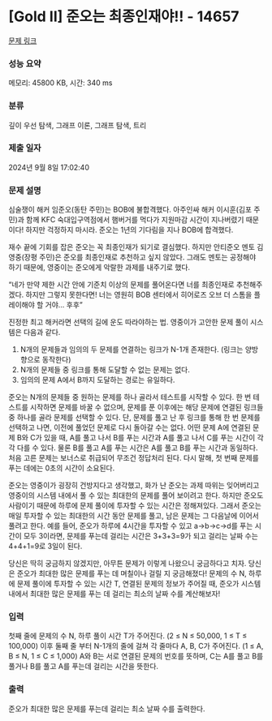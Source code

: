 # [Gold II] 준오는 최종인재야!! - 14657 

[문제 링크](https://www.acmicpc.net/problem/14657) 

### 성능 요약

메모리: 45800 KB, 시간: 340 ms

### 분류

깊이 우선 탐색, 그래프 이론, 그래프 탐색, 트리

### 제출 일자

2024년 9월 8일 17:02:40

### 문제 설명

<p>심술쟁이 해커 임준오(동탄 주민)는 BOB에 불합격했다. 아주인싸 해커 이시훈(김포 주민)과 함께 KFC 숙대입구역점에서 햄버거를 먹다가 지원마감 시간이 지나버렸기 때문이다! 하지만 걱정하지 마시라. 준오는 1년의 기다림을 지나 BOB에 합격했다.</p>

<p>재수 끝에 기회를 잡은 준오는 꼭 최종인재가 되기로 결심했다. 하지만 안티준오 멘토 김영중(장평 주민)은 준오를 최종인재로 추천하고 싶지 않았다. 그래도 멘토는 공정해야 하기 때문에, 영중이는 준오에게 악랄한 과제를 내주기로 했다.</p>

<p>“네가 만약 제한 시간 안에 기준치 이상의 문제를 풀어온다면 너를 최종인재로 추천해주겠다. 하지만 그렇지 못한다면! 너는 영원히 BOB 센터에서 히어로즈 오브 더 스톰을 플레이해야 할 거야... 후후”</p>

<p>진정한 최고 해커라면 선택의 길에 운도 따라야하는 법. 영중이가 고안한 문제 풀이 시스템은 다음과 같다.</p>

<ol>
	<li>N개의 문제들과 임의의 두 문제를 연결하는 링크가 N-1개 존재한다. (링크는 양방향으로 동작한다)</li>
	<li>N개의 문제들 중 링크를 통해 도달할 수 없는 문제는 없다.</li>
	<li>임의의 문제 A에서 B까지 도달하는 경로는 유일하다.</li>
</ol>

<p>준오는 N개의 문제들 중 원하는 문제를 하나 골라서 테스트를 시작할 수 있다. 한 번 테스트를 시작하면 문제를 바꿀 수 없으며, 문제를 푼 이후에는 해당 문제에 연결된 링크들 중 하나를 골라 문제를 선택할 수 있다. 단, 문제를 풀고 난 후 링크를 통해 한 번 문제를 선택하고 나면, 이전에 풀었던 문제로 다시 돌아갈 수는 없다. 어떤 문제 A에 연결된 문제 B와 C가 있을 때, A를 풀고 나서 B를 푸는 시간과 A를 풀고 나서 C를 푸는 시간이 각각 다를 수 있다. 물론 B를 풀고 A를 푸는 시간은 A를 풀고 B를 푸는 시간과 동일하다. 처음 고른 문제는 보너스로 취급되어 무조건 정답처리 된다. 다시 말해, 첫 번째 문제를 푸는 데에는 0초의 시간이 소요된다.</p>

<p>준오는 영중이가 굉장히 건방지다고 생각했고, 화가 난 준오는 과제 따위는 잊어버리고 영중이의 시스템 내에서 풀 수 있는 최대한의 문제를 풀어 보이려고 한다. 하지만 준오도 사람이기 때문에 하루에 문제 풀이에 투자할 수 있는 시간은 정해져있다. 그래서 준오는 매일 투자할 수 있는 최대한의 시간 동안 문제를 풀고, 남은 문제는 그 다음날에 이어서 풀려고 한다. 예를 들어, 준오가 하루에 4시간을 투자할 수 있고 a->b->c->d를 푸는 시간이 모두 3이라면, 문제를 푸는데 걸리는 시간은 3+3+3=9가 되고 걸리는 날짜 수는 4+4+1=9로 3일이 된다.</p>

<p>당신은 딱히 궁금하지 않겠지만, 아무튼 문제가 이렇게 나왔으니 궁금하다고 치자. 당신은 준오가 최대한 많은 문제를 푸는 데 며칠이나 걸릴 지 궁금해졌다! 문제의 수 N, 하루에 문제 풀이에 투자할 수 있는 시간 T, 연결된 문제의 정보가 주어질 때, 준오가 시스템 내에서 최대한 많은 문제를 푸는 데 걸리는 최소의 날짜 수를 계산해보자!</p>

### 입력 

 <p>첫째 줄에 문제의 수 N, 하루 풀이 시간 T가 주어진다. (2 ≤ N ≤ 50,000, 1 ≤ T ≤ 100,000) 이후 둘째 줄 부터 N-1개의 줄에 걸쳐 각 줄마다 A, B, C가 주어진다. (1 ≤ A, B ≤ N, 1 ≤ C ≤ 1,000) A와 B는 서로 연결된 문제의 번호를 뜻하며, C는 A를 풀고 B를 풀거나 B를 풀고 A를 푸는데 걸리는 시간을 뜻한다.</p>

### 출력 

 <p>준오가 최대한 많은 문제를 푸는데 걸리는 최소 날짜 수를 출력한다.</p>

